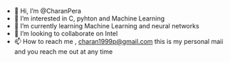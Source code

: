 - 👋 Hi, I’m @CharanPera
- 👀 I’m interested in C, pyhton and Machine Learning
- 🌱 I’m currently learning Machine Learning and neural networks
- 💞️ I’m looking to collaborate on Intel
- 📫 How to reach me , charan1999p@gmail.com this is my personal maii and you reach me out at any time

<!---
CharanPera/CharanPera is a ✨ special ✨ repository because its `README.md` (this file) appears on your GitHub profile.
You can click the Preview link to take a look at your changes.
--->

